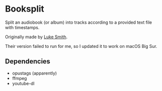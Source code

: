 # Booksplit

Split an audiobook (or album) into tracks according to a provided text file with timestamps.

Originally made by [Luke Smith](https://www.youtube.com/watch?v=z_CcQhbwINU).

Their version failed to run for me, so I updated it to work on macOS Big Sur.

## Dependencies

- opustags (apparently)
- ffmpeg
- youtube-dl
